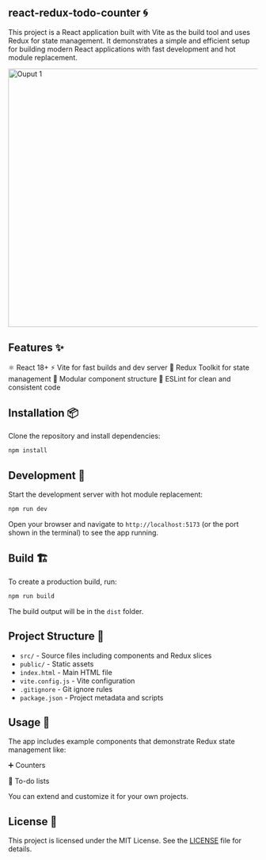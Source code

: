 ## react-redux-todo-counter 🌀

This project is a React application built with Vite as the build tool and uses Redux for state management. It demonstrates a simple and efficient setup for building modern React applications with fast development and hot module replacement.

<img width="569" height="521" alt="Ouput 1" src="https://github.com/user-attachments/assets/d8b3036b-f918-49a2-b4cb-a783ce2c1ddb" />

## Features ✨

⚛️ React 18+
⚡ Vite for fast builds and dev server
🧠 Redux Toolkit for state management
🧩 Modular component structure
🧹 ESLint for clean and consistent code

 ## Installation 📦

Clone the repository and install dependencies:

```bash
npm install
```

## Development 🚀

Start the development server with hot module replacement:

```bash
npm run dev
```

Open your browser and navigate to `http://localhost:5173` (or the port shown in the terminal) to see the app running.

## Build 🏗️

To create a production build, run:

```bash
npm run build
```

The build output will be in the `dist` folder.

## Project Structure 📁

- `src/` - Source files including components and Redux slices
- `public/` - Static assets
- `index.html` - Main HTML file
- `vite.config.js` - Vite configuration
- `.gitignore` - Git ignore rules
- `package.json` - Project metadata and scripts

## Usage 🧪

The app includes example components that demonstrate Redux state management like:

➕ Counters

📝 To-do lists 

You can extend and customize it for your own projects.

## License 📄

This project is licensed under the MIT License. See the [LICENSE](LICENSE) file for details.
